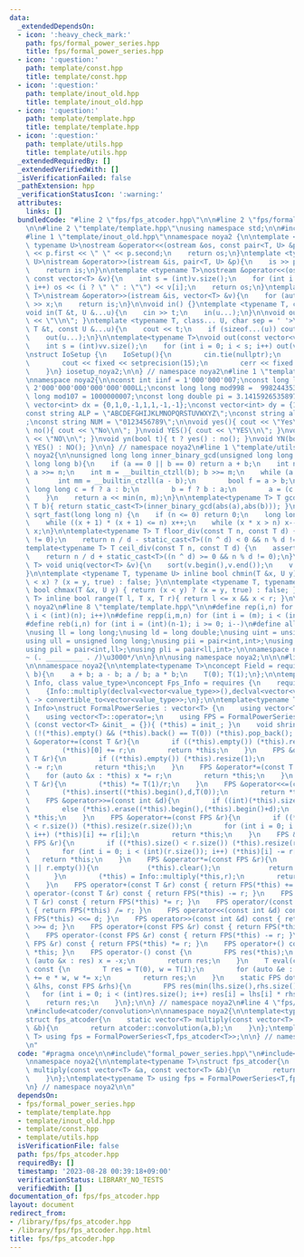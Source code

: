 ```yaml
---
data:
  _extendedDependsOn:
  - icon: ':heavy_check_mark:'
    path: fps/formal_power_series.hpp
    title: fps/formal_power_series.hpp
  - icon: ':question:'
    path: template/const.hpp
    title: template/const.hpp
  - icon: ':question:'
    path: template/inout_old.hpp
    title: template/inout_old.hpp
  - icon: ':question:'
    path: template/template.hpp
    title: template/template.hpp
  - icon: ':question:'
    path: template/utils.hpp
    title: template/utils.hpp
  _extendedRequiredBy: []
  _extendedVerifiedWith: []
  _isVerificationFailed: false
  _pathExtension: hpp
  _verificationStatusIcon: ':warning:'
  attributes:
    links: []
  bundledCode: "#line 2 \"fps/fps_atcoder.hpp\"\n\n#line 2 \"fps/formal_power_series.hpp\"\
    \n\n#line 2 \"template/template.hpp\"\nusing namespace std;\n\n#include<bits/stdc++.h>\n\
    #line 1 \"template/inout_old.hpp\"\nnamespace noya2 {\n\ntemplate <typename T,\
    \ typename U>\nostream &operator<<(ostream &os, const pair<T, U> &p){\n    os\
    \ << p.first << \" \" << p.second;\n    return os;\n}\ntemplate <typename T, typename\
    \ U>\nistream &operator>>(istream &is, pair<T, U> &p){\n    is >> p.first >> p.second;\n\
    \    return is;\n}\n\ntemplate <typename T>\nostream &operator<<(ostream &os,\
    \ const vector<T> &v){\n    int s = (int)v.size();\n    for (int i = 0; i < s;\
    \ i++) os << (i ? \" \" : \"\") << v[i];\n    return os;\n}\ntemplate <typename\
    \ T>\nistream &operator>>(istream &is, vector<T> &v){\n    for (auto &x : v) is\
    \ >> x;\n    return is;\n}\n\nvoid in() {}\ntemplate <typename T, class... U>\n\
    void in(T &t, U &...u){\n    cin >> t;\n    in(u...);\n}\n\nvoid out() { cout\
    \ << \"\\n\"; }\ntemplate <typename T, class... U, char sep = ' '>\nvoid out(const\
    \ T &t, const U &...u){\n    cout << t;\n    if (sizeof...(u)) cout << sep;\n\
    \    out(u...);\n}\n\ntemplate<typename T>\nvoid out(const vector<vector<T>> &vv){\n\
    \    int s = (int)vv.size();\n    for (int i = 0; i < s; i++) out(vv[i]);\n}\n\
    \nstruct IoSetup {\n    IoSetup(){\n        cin.tie(nullptr);\n        ios::sync_with_stdio(false);\n\
    \        cout << fixed << setprecision(15);\n        cerr << fixed << setprecision(7);\n\
    \    }\n} iosetup_noya2;\n\n} // namespace noya2\n#line 1 \"template/const.hpp\"\
    \nnamespace noya2{\n\nconst int iinf = 1'000'000'007;\nconst long long linf =\
    \ 2'000'000'000'000'000'000LL;\nconst long long mod998 =  998244353;\nconst long\
    \ long mod107 = 1000000007;\nconst long double pi = 3.14159265358979323;\nconst\
    \ vector<int> dx = {0,1,0,-1,1,1,-1,-1};\nconst vector<int> dy = {1,0,-1,0,1,-1,-1,1};\n\
    const string ALP = \"ABCDEFGHIJKLMNOPQRSTUVWXYZ\";\nconst string alp = \"abcdefghijklmnopqrstuvwxyz\"\
    ;\nconst string NUM = \"0123456789\";\n\nvoid yes(){ cout << \"Yes\\n\"; }\nvoid\
    \ no(){ cout << \"No\\n\"; }\nvoid YES(){ cout << \"YES\\n\"; }\nvoid NO(){ cout\
    \ << \"NO\\n\"; }\nvoid yn(bool t){ t ? yes() : no(); }\nvoid YN(bool t){ t ?\
    \ YES() : NO(); }\n\n} // namespace noya2\n#line 1 \"template/utils.hpp\"\nnamespace\
    \ noya2{\n\nunsigned long long inner_binary_gcd(unsigned long long a, unsigned\
    \ long long b){\n    if (a == 0 || b == 0) return a + b;\n    int n = __builtin_ctzll(a);\
    \ a >>= n;\n    int m = __builtin_ctzll(b); b >>= m;\n    while (a != b) {\n \
    \       int mm = __builtin_ctzll(a - b);\n        bool f = a > b;\n        unsigned\
    \ long long c = f ? a : b;\n        b = f ? b : a;\n        a = (c - b) >> mm;\n\
    \    }\n    return a << min(n, m);\n}\n\ntemplate<typename T> T gcd_fast(T a,\
    \ T b){ return static_cast<T>(inner_binary_gcd(abs(a),abs(b))); }\n\nlong long\
    \ sqrt_fast(long long n) {\n    if (n <= 0) return 0;\n    long long x = sqrt(n);\n\
    \    while ((x + 1) * (x + 1) <= n) x++;\n    while (x * x > n) x--;\n    return\
    \ x;\n}\n\ntemplate<typename T> T floor_div(const T n, const T d) {\n    assert(d\
    \ != 0);\n    return n / d - static_cast<T>((n ^ d) < 0 && n % d != 0);\n}\n\n\
    template<typename T> T ceil_div(const T n, const T d) {\n    assert(d != 0);\n\
    \    return n / d + static_cast<T>((n ^ d) >= 0 && n % d != 0);\n}\n\ntemplate<typename\
    \ T> void uniq(vector<T> &v){\n    sort(v.begin(),v.end());\n    v.erase(unique(v.begin(),v.end()),v.end());\n\
    }\n\ntemplate <typename T, typename U> inline bool chmin(T &x, U y) { return (y\
    \ < x) ? (x = y, true) : false; }\n\ntemplate <typename T, typename U> inline\
    \ bool chmax(T &x, U y) { return (x < y) ? (x = y, true) : false; }\n\ntemplate<typename\
    \ T> inline bool range(T l, T x, T r){ return l <= x && x < r; }\n\n} // namespace\
    \ noya2\n#line 8 \"template/template.hpp\"\n\n#define rep(i,n) for (int i = 0;\
    \ i < (int)(n); i++)\n#define repp(i,m,n) for (int i = (m); i < (int)(n); i++)\n\
    #define reb(i,n) for (int i = (int)(n-1); i >= 0; i--)\n#define all(v) (v).begin(),(v).end()\n\
    \nusing ll = long long;\nusing ld = long double;\nusing uint = unsigned int;\n\
    using ull = unsigned long long;\nusing pii = pair<int,int>;\nusing pll = pair<ll,ll>;\n\
    using pil = pair<int,ll>;\nusing pli = pair<ll,int>;\n\nnamespace noya2{\n\n/*\u3000\
    ~ (. _________ . /)\u3000*/\n\n}\n\nusing namespace noya2;\n\n\n#line 4 \"fps/formal_power_series.hpp\"\
    \n\nnamespace noya2{\n\ntemplate<typename T>\nconcept Field = requires (T a, T\
    \ b){\n    a + b; a - b; a / b; a * b;\n    T(0); T(1);\n};\n\ntemplate<class\
    \ Info, class value_type>\nconcept Fps_Info = requires {\n    requires Field<value_type>;\n\
    \    {Info::multiply(declval<vector<value_type>>(),declval<vector<value_type>>())}\
    \ -> convertible_to<vector<value_type>>;\n};\n\ntemplate<typename T, Fps_Info<T>\
    \ Info>\nstruct FormalPowerSeries : vector<T> {\n    using vector<T>::vector;\n\
    \    using vector<T>::operator=;\n    using FPS = FormalPowerSeries;\n    FormalPowerSeries\
    \ (const vector<T> &init_ = {}){ (*this) = init_; }\n    void shrink(){ while\
    \ (!(*this).empty() && (*this).back() == T(0)) (*this).pop_back(); }\n    FPS\
    \ &operator+=(const T &r){\n        if ((*this).empty()) (*this).resize(1);\n\
    \        (*this)[0] += r;\n        return *this;\n    }\n    FPS &operator-=(const\
    \ T &r){\n        if ((*this).empty()) (*this).resize(1);\n        (*this)[0]\
    \ -= r;\n        return *this;\n    }\n    FPS &operator*=(const T &r){\n    \
    \    for (auto &x : *this) x *= r;\n        return *this;\n    }\n    FPS &operator/=(const\
    \ T &r){\n        (*this) *= T(1)/r;\n    }\n    FPS &operator<<=(const int &d){\n\
    \        (*this).insert((*this).begin(),d,T(0));\n        return *this;\n    }\n\
    \    FPS &operator>>=(const int &d){\n        if ((int)(*this).size() <= d) (*this).clear();\n\
    \        else (*this).erase((*this).begin(),(*this).begin()+d);\n        return\
    \ *this;\n    }\n    FPS &operator+=(const FPS &r){\n        if ((*this).size()\
    \ < r.size()) (*this).resize(r.size());\n        for (int i = 0; i < (int)(r.size());\
    \ i++) (*this)[i] += r[i];\n        return *this;\n    }\n    FPS &operator-=(const\
    \ FPS &r){\n        if ((*this).size() < r.size()) (*this).resize(r.size());\n\
    \        for (int i = 0; i < (int)(r.size()); i++) (*this)[i] -= r[i];\n     \
    \   return *this;\n    }\n    FPS &operator*=(const FPS &r){\n        if ((*this).empty()\
    \ || r.empty()){\n            (*this).clear();\n            return *this;\n  \
    \      }\n        (*this) = Info::multiply(*this,r);\n        return *this;\n\
    \    }\n    FPS operator+(const T &r) const { return FPS(*this) += r; }\n    FPS\
    \ operator-(const T &r) const { return FPS(*this) -= r; }\n    FPS operator*(const\
    \ T &r) const { return FPS(*this) *= r; }\n    FPS operator/(const T &r) const\
    \ { return FPS(*this) /= r; }\n    FPS operator<<(const int &d) const { return\
    \ FPS(*this) <<= d; }\n    FPS operator>>(const int &d) const { return FPS(*this)\
    \ >>= d; }\n    FPS operator+(const FPS &r) const { return FPS(*this) += r; }\n\
    \    FPS operator-(const FPS &r) const { return FPS(*this) -= r; }\n    FPS operator*(const\
    \ FPS &r) const { return FPS(*this) *= r; }\n    FPS operator+() const { return\
    \ *this; }\n    FPS operator-() const {\n        FPS res(*this);\n        for\
    \ (auto &x : res) x = -x;\n        return res;\n    }\n    T eval(const T &x)\
    \ const {\n        T res = T(0), w = T(1);\n        for (auto &e : *this) res\
    \ += e * w, w *= x;\n        return res;\n    }\n    static FPS dot(const FPS\
    \ &lhs, const FPS &rhs){\n        FPS res(min(lhs.size(),rhs.size()));\n     \
    \   for (int i = 0; i < (int)res.size(); i++) res[i] = lhs[i] * rhs[i];\n    \
    \    return res;\n    }\n};\n\n} // namespace noya2\n#line 4 \"fps/fps_atcoder.hpp\"\
    \n#include<atcoder/convolution>\n\nnamespace noya2{\n\ntemplate<typename T>\n\
    struct fps_atcoder{\n    static vector<T> multiply(const vector<T> &a, const vector<T>\
    \ &b){\n        return atcoder::convolution(a,b);\n    }\n};\ntemplate<typename\
    \ T> using fps = FormalPowerSeries<T,fps_atcoder<T>>;\n\n} // namespace noya2\n\
    \n"
  code: "#pragma once\n\n#include\"formal_power_series.hpp\"\n#include<atcoder/convolution>\n\
    \nnamespace noya2{\n\ntemplate<typename T>\nstruct fps_atcoder{\n    static vector<T>\
    \ multiply(const vector<T> &a, const vector<T> &b){\n        return atcoder::convolution(a,b);\n\
    \    }\n};\ntemplate<typename T> using fps = FormalPowerSeries<T,fps_atcoder<T>>;\n\
    \n} // namespace noya2\n\n"
  dependsOn:
  - fps/formal_power_series.hpp
  - template/template.hpp
  - template/inout_old.hpp
  - template/const.hpp
  - template/utils.hpp
  isVerificationFile: false
  path: fps/fps_atcoder.hpp
  requiredBy: []
  timestamp: '2023-08-28 00:39:18+09:00'
  verificationStatus: LIBRARY_NO_TESTS
  verifiedWith: []
documentation_of: fps/fps_atcoder.hpp
layout: document
redirect_from:
- /library/fps/fps_atcoder.hpp
- /library/fps/fps_atcoder.hpp.html
title: fps/fps_atcoder.hpp
---
```

